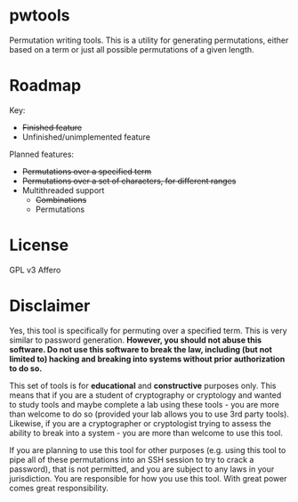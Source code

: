 # pwtools
Permutation writing tools. This is a utility for generating permutations, either based on a term or just all possible permutations of a given length.

# Roadmap

Key:
* ~~Finished feature~~
* Unfinished/unimplemented feature

Planned features:
* ~~Permutations over a specified term~~
* ~~Permutations over a set of characters, for different ranges~~
* Multithreaded support
  * ~~Combinations~~
  * Permutations

# License
GPL v3 Affero

# Disclaimer
Yes, this tool is specifically for permuting over a specified term. This is very similar to password generation. **However, you should not abuse this software. Do not use this software to break the law, including (but not limited to) hacking and breaking into systems without prior authorization to do so.**

This set of tools is for **educational** and **constructive** purposes only. This means that if you are a student of cryptography or cryptology and wanted to study tools and maybe complete a lab using these tools - you are more than welcome to do so (provided your lab allows you to use 3rd party tools). Likewise, if you are a cryptographer or cryptologist trying to assess the ability to break into a system - you are more than welcome to use this tool.

If you are planning to use this tool for other purposes (e.g. using this tool to pipe all of these permutations into an SSH session to try to crack a password), that is not permitted, and you are subject to any laws in your jurisdiction. You are responsible for how you use this tool. With great power comes great responsibility.
